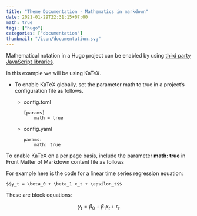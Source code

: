 ```yaml
---
title: "Theme Documentation - Mathematics in markdown"
date: 2021-01-29T22:31:15+07:00
math: true
tags: ["hugo"]
categories: ["documentation"]
thumbnail: "/icon/documentation.svg"
---
```


Mathematical notation in a Hugo project can be enabled by using [third party JavaScript libraries](https://katex.org/docs/browser).

In this example we will be using KaTeX.

- To enable KaTeX globally, set the parameter math to true in a project’s configuration file as follows.

  - config.toml

        [params]
            math = true

  - config.yaml

        params:
            math: true

To enable KaTeX on a per page basis, include the parameter **math: true** in Front Matter of Markdown content file as follows

For example here is the code for a linear time series regression equation:

    $$y_t = \beta_0 + \beta_1 x_t + \epsilon_t$$

These are block equations:

$$y_t = \beta_0 + \beta_1 x_t + \epsilon_t$$

